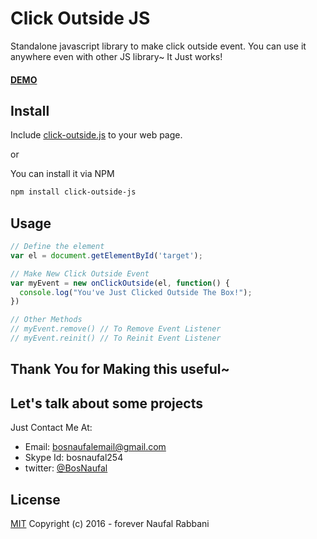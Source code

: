 # Click Outside JS
Standalone javascript library to make click outside event. You can use it anywhere even with other JS library~ It Just works!

#### [DEMO](https://bosnaufal.github.io/click-outside-js)

## Install
Include [click-outside.js](./click-outside.min.js) to your web page.

or

You can install it via NPM
```bash
npm install click-outside-js
```


## Usage
```javascript
// Define the element
var el = document.getElementById('target');

// Make New Click Outside Event
var myEvent = new onClickOutside(el, function() {
  console.log("You've Just Clicked Outside The Box!");
})

// Other Methods
// myEvent.remove() // To Remove Event Listener
// myEvent.reinit() // To Reinit Event Listener

```

## Thank You for Making this useful~

## Let's talk about some projects
Just Contact Me At:
- Email: [bosnaufalemail@gmail.com](mailto:bosnaufalemail@gmail.com)
- Skype Id: bosnaufal254
- twitter: [@BosNaufal](https://twitter.com/BosNaufal)

## License
[MIT](http://opensource.org/licenses/MIT)
Copyright (c) 2016 - forever Naufal Rabbani

